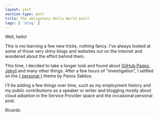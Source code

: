 ```yaml
---
layout: post
section-type: post
title: The obligatory Hello World post!
tags: [ 'blog' ]
---
```


Well, hello!

This is me learning a few new tricks, nothing fancy. I've always looked at some of those very shiny blogs and websites out on the internet and wondered about the effort behind them.  

This time, I decided to take a longer look and found about [GitHub Pages][1], [Jekyll][2] and many other things.
After a few hours of "investigation", I settled on the [{ personal }][3] theme by Panos Sakkos.  

I'll be adding a few things over time, such as my employment history and my public contributions as a speaker or writer and blogging mostly about cloud adoption in the Service Provider space and the occasional personal post.  

Ricardo

[1]: https://pages.github.com/
[2]: https://jekyllrb.com
[3]: https://github.com/PanosSakkos/personal-jekyll-theme
